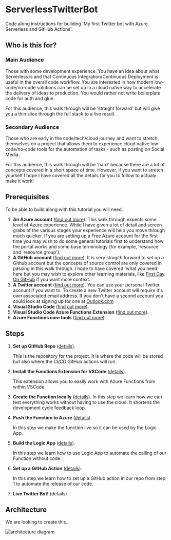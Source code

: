 # ServerlessTwitterBot
Code along instructions for building 'My first Twitter bot with Azure Serverless and GitHub Actions'.

## Who is this for?

### Main Audience 
Those with some development experience. You have an idea about what Serverless is and that Continuous Integration/Continuous Deployment is useful in the overall code workflow. You are interested in how modern low-code/no-code solutions can be set up in a cloud native way to accelerate the delivery of ideas to production. You would rather not write boilerplate code for auth and glue.

For this audience, this walk through will be 'straight forward' but will give you a thin slice through the full stack to a live result.

### Secondary Audience
Those who are early in the code/tech/cloud journey and want to stretch themselves on a project that allows them to experience cloud native low-code/no-code tools for the automation of tasks - such as posting on Social Media.

For this audience, this walk through will be 'hard' because there are a lot of concepts covered in a short space of time. However, if you want to stretch yourself I hope I have covered all the details for you to follow to actualy make it work!

## Prerequisites

To be able to build along with this tutorial you will need.

1. **An Azure account** ([find out more](https://azure.microsoft.com/)). This walk through expects some level of Azure experience. While I have given a lot of detail and screen grabs of the various stages your experience will help you move through much quicker. If you are setting up a Free Azure account for the first time you may wish to do some general tutorials first to understand how the portal works and some base terminology (for example, 'resource' and 'resource group').
2. **A GitHub account** ([find out more](https://github.com/)). It is very stragith forward to set up a Github account but the concepts of source control are only covered in passing in this walk through. I hope to have covered 'what you need' here but you may wish to explore other learning materials, like [First Day On GitHub](https://lab.github.com/githubtraining/paths/first-day-on-github) if you want more context.
3. **A Twitter account** ([find out more](https://twitter.com)). You can use your personal Twitter account if you want to. To create a new Twitter account will require it's own associated email address. If you don't have a second account you could look at signing up for one at [Outlook.com](https://outlook.com/)
4. **Visual Studio Code** ([find out more](https://code.visualstudio.com/)).
5. **Visual Studio Code Azure Functions Extension** ([find out more](https://marketplace.visualstudio.com/items?itemName=ms-azuretools.vscode-azurefunctions)).
6. **Azure Functions core tools** ([find out more](https://docs.microsoft.com/en-us/azure/azure-functions/functions-run-local)).

## Steps

1. **Set up GitHub Repo** ([details](https://github.com/TheRealCodeBeard/ServerlessTwitterBot/blob/master/STEP1.md)). 

    This is the repository for the project. It is where the code will be stored but also where the CI/CD GitHub actions will run. 

2. **Install the Functions Extension for VSCode** ([details](https://github.com/TheRealCodeBeard/ServerlessTwitterBot/blob/master/STEP2.md)). 

    This extension allows you to easily work with Azure Functions from within VSCode.

3. **Create the Function locally** ([details](https://github.com/TheRealCodeBeard/ServerlessTwitterBot/blob/master/STEP3.md)). In this step we learn how we can test everything works without having to use the cloud. It shortens the development cycle feedback loop.

4. **Push the Function to Azure** ([details](https://github.com/TheRealCodeBeard/ServerlessTwitterBot/blob/master/STEP4.md)). 

    In this step we make the function live so it can be used by the Logic App.

5. **Build the Logic App** ([details](https://github.com/TheRealCodeBeard/ServerlessTwitterBot/blob/master/STEP5.md)). 

    In this step we learn how to use Logic App to automate the calling of our Function without code.

6. **Set up a GitHub Action** ([details](https://github.com/TheRealCodeBeard/ServerlessTwitterBot/blob/master/STEP6.md)). 

    In this step we learn how to set up a GitHub action in our repo from step 1 to automate the release of our code.
7. **Live Twitter Bot!** (details)

## Architecture

We are looking to create this...

<img src="https://github.com/TheRealCodeBeard/ServerlessTwitterBot/blob/master/architecture.JPG" alt="architecture diagram">
